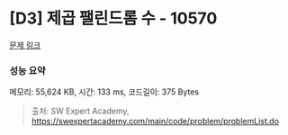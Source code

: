 # [D3] 제곱 팰린드롬 수 - 10570 

[문제 링크](https://swexpertacademy.com/main/code/problem/problemDetail.do?contestProbId=AXO72aaqPrcDFAXS) 

### 성능 요약

메모리: 55,624 KB, 시간: 133 ms, 코드길이: 375 Bytes



> 출처: SW Expert Academy, https://swexpertacademy.com/main/code/problem/problemList.do